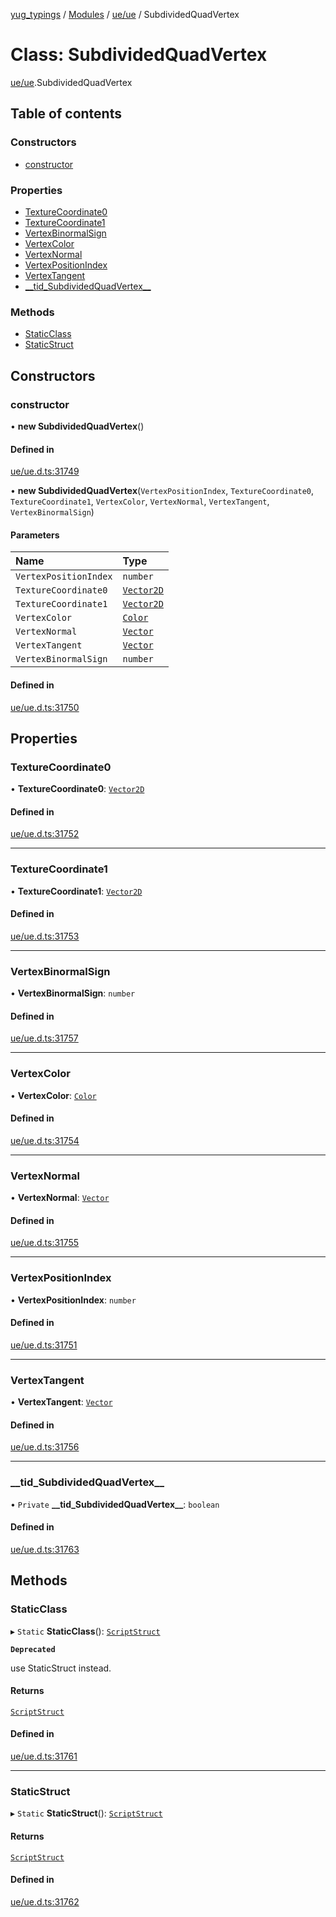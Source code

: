 [yug_typings](../README.md) / [Modules](../modules.md) / [ue/ue](../modules/ue_ue.md) / SubdividedQuadVertex

# Class: SubdividedQuadVertex

[ue/ue](../modules/ue_ue.md).SubdividedQuadVertex

## Table of contents

### Constructors

- [constructor](ue_ue.SubdividedQuadVertex.md#constructor)

### Properties

- [TextureCoordinate0](ue_ue.SubdividedQuadVertex.md#texturecoordinate0)
- [TextureCoordinate1](ue_ue.SubdividedQuadVertex.md#texturecoordinate1)
- [VertexBinormalSign](ue_ue.SubdividedQuadVertex.md#vertexbinormalsign)
- [VertexColor](ue_ue.SubdividedQuadVertex.md#vertexcolor)
- [VertexNormal](ue_ue.SubdividedQuadVertex.md#vertexnormal)
- [VertexPositionIndex](ue_ue.SubdividedQuadVertex.md#vertexpositionindex)
- [VertexTangent](ue_ue.SubdividedQuadVertex.md#vertextangent)
- [\_\_tid\_SubdividedQuadVertex\_\_](ue_ue.SubdividedQuadVertex.md#__tid_subdividedquadvertex__)

### Methods

- [StaticClass](ue_ue.SubdividedQuadVertex.md#staticclass)
- [StaticStruct](ue_ue.SubdividedQuadVertex.md#staticstruct)

## Constructors

### constructor

• **new SubdividedQuadVertex**()

#### Defined in

[ue/ue.d.ts:31749](https://github.com/YugMetaverse/yug_typings/blob/b7d9b19/ue/ue.d.ts#L31749)

• **new SubdividedQuadVertex**(`VertexPositionIndex`, `TextureCoordinate0`, `TextureCoordinate1`, `VertexColor`, `VertexNormal`, `VertexTangent`, `VertexBinormalSign`)

#### Parameters

| Name | Type |
| :------ | :------ |
| `VertexPositionIndex` | `number` |
| `TextureCoordinate0` | [`Vector2D`](ue_ue_s.Vector2D.md) |
| `TextureCoordinate1` | [`Vector2D`](ue_ue_s.Vector2D.md) |
| `VertexColor` | [`Color`](ue_ue_s.Color.md) |
| `VertexNormal` | [`Vector`](ue_ue_s.Vector.md) |
| `VertexTangent` | [`Vector`](ue_ue_s.Vector.md) |
| `VertexBinormalSign` | `number` |

#### Defined in

[ue/ue.d.ts:31750](https://github.com/YugMetaverse/yug_typings/blob/b7d9b19/ue/ue.d.ts#L31750)

## Properties

### TextureCoordinate0

• **TextureCoordinate0**: [`Vector2D`](ue_ue_s.Vector2D.md)

#### Defined in

[ue/ue.d.ts:31752](https://github.com/YugMetaverse/yug_typings/blob/b7d9b19/ue/ue.d.ts#L31752)

___

### TextureCoordinate1

• **TextureCoordinate1**: [`Vector2D`](ue_ue_s.Vector2D.md)

#### Defined in

[ue/ue.d.ts:31753](https://github.com/YugMetaverse/yug_typings/blob/b7d9b19/ue/ue.d.ts#L31753)

___

### VertexBinormalSign

• **VertexBinormalSign**: `number`

#### Defined in

[ue/ue.d.ts:31757](https://github.com/YugMetaverse/yug_typings/blob/b7d9b19/ue/ue.d.ts#L31757)

___

### VertexColor

• **VertexColor**: [`Color`](ue_ue_s.Color.md)

#### Defined in

[ue/ue.d.ts:31754](https://github.com/YugMetaverse/yug_typings/blob/b7d9b19/ue/ue.d.ts#L31754)

___

### VertexNormal

• **VertexNormal**: [`Vector`](ue_ue_s.Vector.md)

#### Defined in

[ue/ue.d.ts:31755](https://github.com/YugMetaverse/yug_typings/blob/b7d9b19/ue/ue.d.ts#L31755)

___

### VertexPositionIndex

• **VertexPositionIndex**: `number`

#### Defined in

[ue/ue.d.ts:31751](https://github.com/YugMetaverse/yug_typings/blob/b7d9b19/ue/ue.d.ts#L31751)

___

### VertexTangent

• **VertexTangent**: [`Vector`](ue_ue_s.Vector.md)

#### Defined in

[ue/ue.d.ts:31756](https://github.com/YugMetaverse/yug_typings/blob/b7d9b19/ue/ue.d.ts#L31756)

___

### \_\_tid\_SubdividedQuadVertex\_\_

• `Private` **\_\_tid\_SubdividedQuadVertex\_\_**: `boolean`

#### Defined in

[ue/ue.d.ts:31763](https://github.com/YugMetaverse/yug_typings/blob/b7d9b19/ue/ue.d.ts#L31763)

## Methods

### StaticClass

▸ `Static` **StaticClass**(): [`ScriptStruct`](ue_ue.ScriptStruct.md)

**`Deprecated`**

use StaticStruct instead.

#### Returns

[`ScriptStruct`](ue_ue.ScriptStruct.md)

#### Defined in

[ue/ue.d.ts:31761](https://github.com/YugMetaverse/yug_typings/blob/b7d9b19/ue/ue.d.ts#L31761)

___

### StaticStruct

▸ `Static` **StaticStruct**(): [`ScriptStruct`](ue_ue.ScriptStruct.md)

#### Returns

[`ScriptStruct`](ue_ue.ScriptStruct.md)

#### Defined in

[ue/ue.d.ts:31762](https://github.com/YugMetaverse/yug_typings/blob/b7d9b19/ue/ue.d.ts#L31762)
